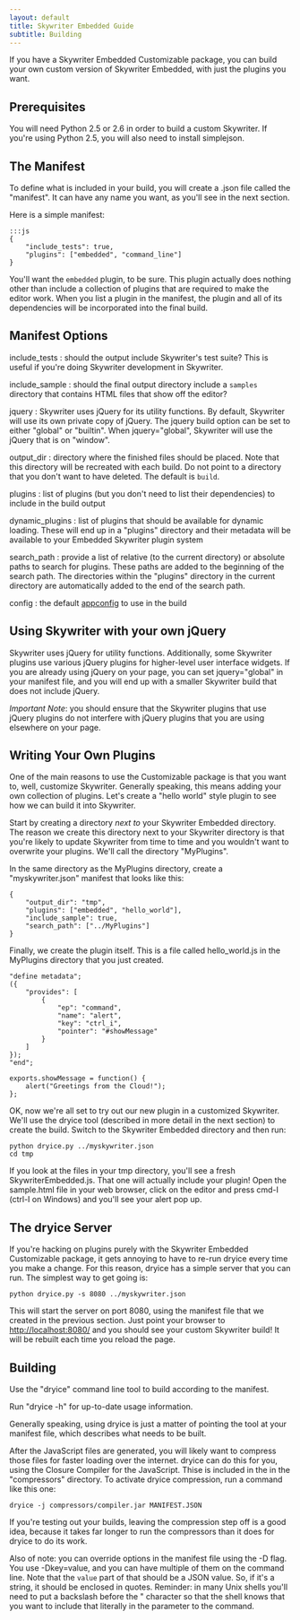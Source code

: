 ```yaml
---
layout: default
title: Skywriter Embedded Guide
subtitle: Building
---
```


If you have a Skywriter Embedded Customizable package, you can build your own
custom version of Skywriter Embedded, with just the plugins you want. 

## Prerequisites ##

You will need Python 2.5 or 2.6 in order to build a custom Skywriter. If you're using Python 2.5, you will also need to install simplejson.

## The Manifest ##

To define what is included in your build, you will create a .json file called
the "manifest". It can have any name you want, as you'll see in the next section.

Here is a simple manifest:

    :::js
    {
        "include_tests": true,
        "plugins": ["embedded", "command_line"]
    }

You'll want the `embedded` plugin, to be sure. This plugin actually does 
nothing other than include a collection of plugins that are required to make
the editor work. When you list a 
plugin in the manifest, the plugin and all of its dependencies will be
incorporated into the final build.

## Manifest Options ##

include\_tests
:   should the output include Skywriter's test suite?
    This is useful if you're doing Skywriter development in Skywriter.

include_sample
:   should the final output directory include a `samples` directory that
    contains HTML files that show off the editor?

jquery
:   Skywriter uses jQuery for its utility functions. By default, Skywriter will
    use its own private copy of jQuery. The jquery build option can be
    set to either "global" or "builtin". When jquery="global", Skywriter
    will use the jQuery that is on "window".

output_dir
:   directory where the finished files should be placed. Note that this
    directory will be recreated with each build. Do not point to a directory
    that you don't want to have deleted. The default is `build`.

plugins
:   list of plugins (but you don't need to list their dependencies) to include
    in the build output

dynamic_plugins
:   list of plugins that should be available for dynamic loading. These will
    end up in a "plugins" directory and their metadata will be available to
    your Embedded Skywriter plugin system

search_path
:   provide a list of relative (to the current directory) or absolute paths
    to search for plugins. These paths are added to the beginning of the
    search path. The directories within the "plugins" directory in the current
    directory are automatically added to the end of the search path.

config
:   the default [appconfig](appconfig.html) to use in the build

## Using Skywriter with your own jQuery ##

Skywriter uses jQuery for utility functions. Additionally, some Skywriter plugins use
various jQuery plugins for higher-level user interface widgets. If you are 
already using jQuery on your page, you can set jquery="global" in your manifest
file, and you will end up with a smaller Skywriter build that does not include
jQuery.

*Important Note*: you should ensure that the Skywriter plugins that use jQuery
plugins do not interfere with jQuery plugins that you are using elsewhere
on your page.

## Writing Your Own Plugins ##

One of the main reasons to use the Customizable package is that you want to,
well, customize Skywriter. Generally speaking, this means adding your own
collection of plugins. Let's create a "hello world" style plugin to see how
we can build it into Skywriter.

Start by creating a directory *next to* your Skywriter Embedded directory.
The reason we create this directory next to your Skywriter directory is that 
you're likely to update Skywriter from time to time and you wouldn't want to
overwrite your plugins. We'll call the directory "MyPlugins".

In the same directory as the MyPlugins directory, create a "myskywriter.json"
manifest that looks like this:

    {
        "output_dir": "tmp",
        "plugins": ["embedded", "hello_world"],
        "include_sample": true,
        "search_path": ["../MyPlugins"]
    }

Finally, we create the plugin itself. This is a file called hello\_world.js
in the MyPlugins directory that you just created.

    "define metadata";
    ({
        "provides": [
            {
                "ep": "command",
                "name": "alert",
                "key": "ctrl_i",
                "pointer": "#showMessage"
            }
        ]
    });
    "end";

    exports.showMessage = function() {
        alert("Greetings from the Cloud!");
    };

OK, now we're all set to try out our new plugin in a customized Skywriter.
We'll use the dryice tool (described in more detail in the next section)
to create the build. Switch to the Skywriter Embedded directory and then
run:

    python dryice.py ../myskywriter.json
    cd tmp
    
If you look at the files in your tmp directory, you'll see a fresh
SkywriterEmbedded.js. That one will actually include your plugin! Open the
sample.html file in your web browser, click on the editor and press
cmd-I (ctrl-I on Windows) and you'll see your alert pop up.

## The dryice Server ##

If you're hacking on plugins purely with the Skywriter Embedded Customizable
package, it gets annoying to have to re-run dryice every time you make a
change. For this reason, dryice has a simple server that you can run. The
simplest way to get going is:

    python dryice.py -s 8080 ../myskywriter.json

This will start the server on port 8080, using the manifest file that
we created in the previous section. Just point your browser to
[http://localhost:8080/]() and you should see your custom Skywriter build!
It will be rebuilt each time you reload the page.

## Building ##

Use the "dryice" command line tool to build according to the manifest.

Run "dryice -h" for up-to-date usage information.

Generally speaking, using dryice is just a matter of pointing the tool at
your manifest file, which describes what needs to be built.

After the JavaScript files are generated, you will likely want to compress 
those files for faster loading over the internet. dryice can do this for
you, using the Closure Compiler for the JavaScript. Thise is included in the
in the "compressors" directory. To activate dryice compression, run a 
command like this one:

    dryice -j compressors/compiler.jar MANIFEST.JSON

If you're testing out your builds, leaving the compression step off is
a good idea, because it takes far longer to run the compressors than it does
for dryice to do its work.

Also of note: you can override options in the manifest file using the
-D flag. You use -Dkey=value, and you can have multiple of them on the command
line. Note that the `value` part of that should be a JSON value. So, if it's
a string, it should be enclosed in quotes. Reminder: in many Unix shells
you'll need to put a backslash before the " character so that the shell knows
that you want to include that literally in the parameter to the command.

